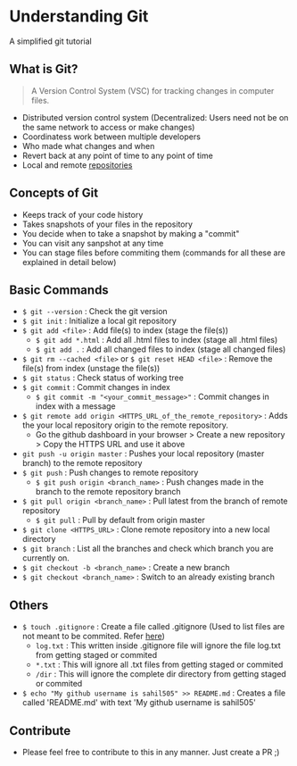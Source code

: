 # Understanding Git

A simplified git tutorial

## What is Git?

> A Version Control System (VSC) for tracking changes in computer files.

- Distributed version control system (Decentralized: Users need not be on the same network to access or make changes)
- Coordinatess work between multiple developers
- Who made what changes and when
- Revert back at any point of time to any point of time
- Local and remote [repositories](https://www.google.com/search?q=repository+meaning&oq=repository+&aqs=chrome.2.69i57j0l2j69i60j69i61l2.3466j0j1&sourceid=chrome&ie=UTF-8)

## Concepts of Git

- Keeps track of your code history
- Takes snapshots of your files in the repository
- You decide when to take a snapshot by making a "commit"
- You can visit any sanpshot at any time
- You can stage files before commiting them (commands for all these are explained in detail below)

## Basic Commands

- `$ git --version` : Check the git version
- `$ git init` : Initialize a local git repository
- `$ git add <file>` : Add file(s) to index (stage the file(s))
  - `$ git add *.html` : Add all .html files to index (stage all .html files)
  - `$ git add .` : Add all changed files to index (stage all changed files)
- `$ git rm --cached <file>` or `$ git reset HEAD <file>` : Remove the file(s) from index (unstage the file(s))
- `$ git status` : Check status of working tree
- `$ git commit` : Commit changes in index
  - `$ git commit -m "<your_commit_message>"` : Commit changes in index with a message
- `$ git remote add origin <HTTPS_URL_of_the_remote_repository>` : Adds the your local repository origin to the remote repository.
  - Go the github dashboard in your browser > Create a new repository > Copy the HTTPS URL and use it above
- `git push -u origin master` : Pushes your local repository (master branch) to the remote repository
- `$ git push` : Push changes to remote repository
  - `$ git push origin <branch_name>` : Push changes made in the branch to the remote repository branch
- `$ git pull origin <branch_name>` : Pull latest from the branch of remote repository
  - `$ git pull` : Pull by default from origin master
- `$ git clone <HTTPS_URL>` : Clone remote repository into a new local directory
- `$ git branch` : List all the branches and check which branch you are currently on.
- `$ git checkout -b <branch_name>` : Create a new branch
- `$ git checkout <branch_name>` : Switch to an already existing branch

## Others

- `$ touch .gitignore` : Create a file called .gitignore (Used to list files are not meant to be commited. Refer [here](https://github.com/sahil505/understanding_git/blob/master/.gitignore))
  - `log.txt` : This written inside .gitignore file will ignore the file log.txt from getting staged or commited
  - `*.txt` : This will ignore all .txt files from getting staged or commited
  - `/dir` : This will ignore the complete dir directory from getting staged or commited
- `$ echo "My github username is sahil505" >> README.md` : Creates a file called 'README.md' with text 'My github username is sahil505'

## Contribute

- Please feel free to contribute to this in any manner. Just create a PR ;)
